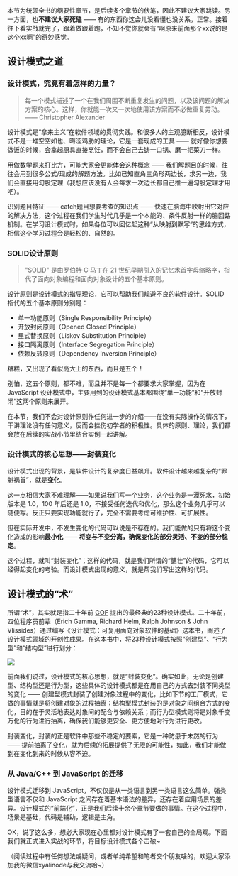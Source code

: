 本节为统领全书的纲要性章节，是后续多个章节的伏笔，因此不建议大家跳读。另一方面，也**不建议大家死磕** —— 有的东西你这会儿没看懂也没关系，正常。接着往下看实战就完了，跟着做跟着跑，不知不觉你就会有“啊原来前面那个xx说的是这个xx啊”的奇妙感觉。    


## 设计模式之道

### 设计模式，究竟有着怎样的力量？   

> 每一个模式描述了一个在我们周围不断重复发生的问题，以及该问题的解决方案的核心。这样，你就能一次又一次地使用该方案而不必做重复劳动。 —— Christopher Alexander    

设计模式是“拿来主义”在软件领域的贯彻实践。和很多人的主观臆断相反，设计模式不是一堆空空如也、晦涩鸡肋的理论，它是一套现成的工具 —— 就好像你想要做饭的时候，会拿起厨具直接烹饪，而不会自己去铸一口锅、磨一把菜刀一样。    
 
用做数学题来打比方，可能大家会更能体会这种概念 —— 我们解题目的时候，往往会用到很多公式/现成的解题方法。比如已知直角三角形两边长，求另一边，我们会直接用勾股定理（我想应该没有人会每求一次边长都自己推一遍勾股定理才用吧）。

识别题目特征 —— catch题目想要考查的知识点 —— 快速在脑海中映射出它对应的解决方法，这个过程在我们学生时代几乎是一个本能的、条件反射一样的脑回路机制。在学习设计模式时，如果各位可以回忆起这种“从映射到默写”的思维方式，相信这个学习过程会是轻松的、自然的。      
   
### SOLID设计原则

 > "SOLID" 是由罗伯特·C·马丁在 21 世纪早期引入的记忆术首字母缩略字，指代了面向对象编程和面向对象设计的五个基本原则。           
 
 
 设计原则是设计模式的指导理论，它可以帮助我们规避不良的软件设计。SOLID 指代的五个基本原则分别是：    
 
- 单一功能原则（Single Responsibility Principle）
 - 开放封闭原则（Opened Closed Principle）
 - 里式替换原则（Liskov Substitution Principle）
 - 接口隔离原则（Interface Segregation Principle）
 - 依赖反转原则（Dependency Inversion Principle）
 
糟糕，又出现了看似高大上的东西，而且是五个！    

别怕，这五个原则，都不难，而且并不是每一个都要求大家掌握，因为在 JavaScript 设计模式中，主要用到的设计模式基本都围绕“单一功能”和“开放封闭”这两个原则来展开。

在本节，我们不会对设计原则作任何进一步的介绍——在没有实际操作的情况下，干讲理论没有任何意义，反而会挫伤初学者的积极性。具体的原则、理论，我们都会放在后续的实战小节里结合实例一起讲解。
   

### 设计模式的核心思想——封装变化
 
 设计模式出现的背景，是软件设计的复杂度日益飙升。软件设计越来越复杂的“罪魁祸首”，就是**变化**。     
 
 这一点相信大家不难理解——如果说我们写一个业务，这个业务是一潭死水，初始版本是 1.0，100 年后还是 1.0，不接受任何迭代和优化，那么这个业务几乎可以随便写。反正只要实现功能就行了，完全不需要考虑可维护性、可扩展性。 
 
 但在实际开发中，不发生变化的代码可以说是不存在的。我们能做的只有将这个变化造成的影响**最小化** —— **将变与不变分离，确保变化的部分灵活、不变的部分稳定**。
 
 这个过程，就叫“封装变化”；这样的代码，就是我们所谓的“健壮”的代码，它可以经得起变化的考验。而设计模式出现的意义，就是帮我们写出这样的代码。
 
  
## 设计模式的“术”
所谓“术”，其实就是指二十年前 [GOF](https://baike.baidu.com/item/GoF) 提出的最经典的23种设计模式。二十年前，四位程序员前辈（Erich Gamma, Richard Helm, Ralph Johnson & John Vlissides）通过编写《设计模式：可复用面向对象软件的基础》这本书，阐述了设计模式领域的开创性成果。在这本书中，将23种设计模式按照“创建型”、“行为型”和“结构型”进行划分：    

![](https://p1-jj.byteimg.com/tos-cn-i-t2oaga2asx/gold-user-assets/2019/4/6/169f16406d230ffe~tplv-t2oaga2asx-image.image)   

前面我们说过，设计模式的核心思想，就是“封装变化”。确实如此，无论是创建型、结构型还是行为型，这些具体的设计模式都是在用自己的方式去封装不同类型的变化 —— 创建型模式封装了创建对象过程中的变化，比如下节的工厂模式，它做的事情就是将创建对象的过程抽离；结构型模式封装的是对象之间组合方式的变化，目的在于灵活地表达对象间的配合与依赖关系；而行为型模式则将是对象千变万化的行为进行抽离，确保我们能够更安全、更方便地对行为进行更改。

封装变化，封装的正是软件中那些不稳定的要素，它是一种防患于未然的行为 —— 提前抽离了变化，就为后续的拓展提供了无限的可能性，如此，我们才能做到在变化到来的时候从容不迫。    
  
### 从 Java/C++ 到 JavaScript 的迁移

设计模式迁移到 JavaScript，不仅仅是从一类语言到另一类语言这么简单。强类型语言不仅和 JavaScript 之间存在着基本语法的差异，还存在着应用场景的差异。设计模式的“前端化”，正是我们后续十余个章节要做的事情。在这个过程中，场景是基础，代码是辅助，逻辑是主角。

OK，说了这么多，想必大家现在心里都对设计模式有了一套自己的全局观。下面我们就正式进入实战的环节，将目标设计模式各个击破~


（阅读过程中有任何想法或疑问，或者单纯希望和笔者交个朋友啥的，欢迎大家添加我的微信xyalinode与我交流哈~）